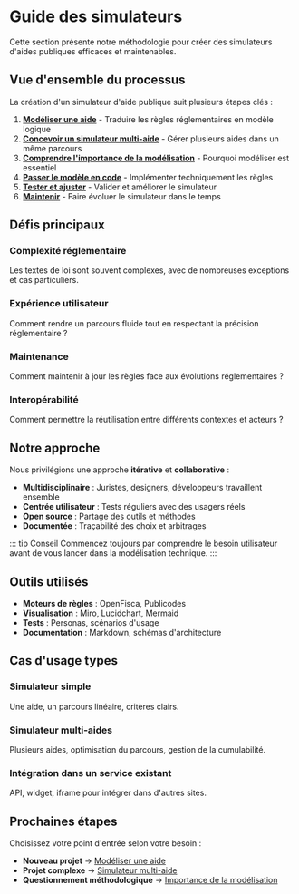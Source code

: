 # Guide des simulateurs

Cette section présente notre méthodologie pour créer des simulateurs d'aides publiques efficaces et maintenables.

## Vue d'ensemble du processus

La création d'un simulateur d'aide publique suit plusieurs étapes clés :

1. **[Modéliser une aide](/simulateurs/modeliser-une-aide)** - Traduire les règles réglementaires en modèle logique
2. **[Concevoir un simulateur multi-aide](/simulateurs/simulateur-multi-aide)** - Gérer plusieurs aides dans un même parcours
3. **[Comprendre l'importance de la modélisation](/simulateurs/importance-modelisation)** - Pourquoi modéliser est essentiel
4. **[Passer le modèle en code](/simulateurs/passer-en-code)** - Implémenter techniquement les règles
5. **[Tester et ajuster](/simulateurs/tester-ajuster)** - Valider et améliorer le simulateur
6. **[Maintenir](/simulateurs/maintenir)** - Faire évoluer le simulateur dans le temps

## Défis principaux

### Complexité réglementaire
Les textes de loi sont souvent complexes, avec de nombreuses exceptions et cas particuliers.

### Expérience utilisateur
Comment rendre un parcours fluide tout en respectant la précision réglementaire ?

### Maintenance
Comment maintenir à jour les règles face aux évolutions réglementaires ?

### Interopérabilité  
Comment permettre la réutilisation entre différents contextes et acteurs ?

## Notre approche

Nous privilégions une approche **itérative** et **collaborative** :

- **Multidisciplinaire** : Juristes, designers, développeurs travaillent ensemble
- **Centrée utilisateur** : Tests réguliers avec des usagers réels
- **Open source** : Partage des outils et méthodes
- **Documentée** : Traçabilité des choix et arbitrages

::: tip Conseil
Commencez toujours par comprendre le besoin utilisateur avant de vous lancer dans la modélisation technique.
:::

## Outils utilisés

- **Moteurs de règles** : OpenFisca, Publicodes
- **Visualisation** : Miro, Lucidchart, Mermaid
- **Tests** : Personas, scénarios d'usage
- **Documentation** : Markdown, schémas d'architecture

## Cas d'usage types

### Simulateur simple
Une aide, un parcours linéaire, critères clairs.

### Simulateur multi-aides
Plusieurs aides, optimisation du parcours, gestion de la cumulabilité.

### Intégration dans un service existant
API, widget, iframe pour intégrer dans d'autres sites.

## Prochaines étapes

Choisissez votre point d'entrée selon votre besoin :

- **Nouveau projet** → [Modéliser une aide](/simulateurs/modeliser-une-aide)
- **Projet complexe** → [Simulateur multi-aide](/simulateurs/simulateur-multi-aide)  
- **Questionnement méthodologique** → [Importance de la modélisation](/simulateurs/importance-modelisation)
